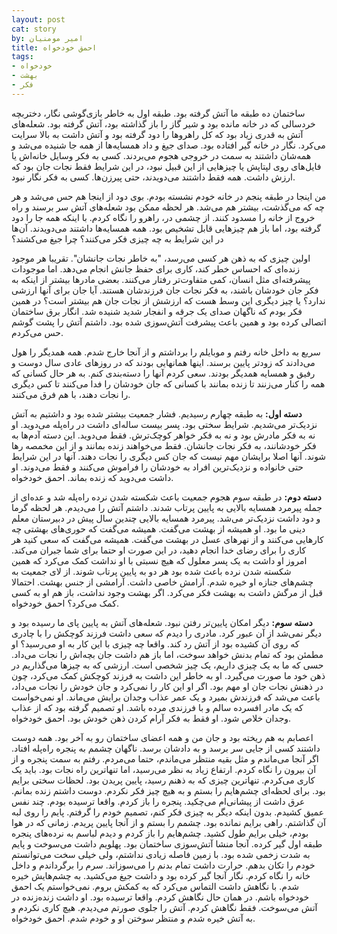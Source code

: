 ```yaml
---
layout: post
cat: story
by: امیر مومنیان
title: احمق خودخواه
tags:
- خودخواه
- بهشت
- فکر
---
```


ساختمان ده طبقه ما آتش گرفته بود. طبقه اول به خاطر بازی‌گوشی نگار، دختربچه خردسالی که در خانه مانده بود و شیر گاز را باز گذاشته بود، آتش گرفته بود. شعله‌های آتش به قدری زیاد بود که کل راهروها را دود گرفته بود و آتش داشت به بالا سرایت می‌کرد. نگار در خانه گیر افتاده بود. صدای جیغ و داد همسایه‌ها از همه جا شنیده می‌شد و همه‌شان داشتند به سمت در خروجی هجوم می‌بردند. کسی به فکر وسایل خانه‌اش یا فایل‌های روی لپتاپش یا چیزهایی از این قبیل نبود، در این شرایط فقط نجات جان بود که ارزش داشت. همه فقط داشتند می‌دویدند، حتی پیرزن‌ها. کسی به فکر نگار نبود.

من اینجا در طبقه پنجم در خانه خودم نشسته بودم. بوی دود از اینجا هم حس می‌شد و هر چه که می‌گذشت، بیشتر هم می‌شد. هر لحظه ممکن بود شعله‌های آتش سر برسند و راه خروج از خانه را مسدود کنند. از چشمی در، راهرو را نگاه کردم.
با اینکه همه جا را دود گرفته بود، اما باز هم چیزهایی قابل تشخیص بود. همه همسایه‌ها داشتند می‌دویدند. آن‌ها در این شرایط به چه چیزی فکر می‌کنند؟ چرا جیغ می‌کشند؟

اولین چیزی که به ذهن هر کسی می‌رسد، "به خاطر نجات جانشان". تقریبا هر موجود زنده‌ای که احساس خطر کند، کاری برای حفظ جانش انجام می‌دهد. اما موجودات پیشرفته‌ای مثل انسان، کمی متفاوت‌تر رفتار می‌کنند. بعضی مادرها بیشتر از اینکه به فکر جان خودشان باشند، به فکر نجات جان فرزندشان هستند. آیا جان برای آنها ارزشی ندارد؟ یا چیز دیگری این وسط هست که ارزشش از نجات جان هم بیشتر است؟ در همین فکر بودم که ناگهان صدای یک جرقه و انفجار شدید شنیده شد. انگار برق ساختمان اتصالی کرده بود و همین باعث پیشرفت آتش‌سوزی شده بود. داشتم آتش را پشت گوشم حس می‌کردم.

سریع به داخل خانه رفتم و موبایلم را برداشتم و از آنجا خارج شدم. همه همدیگر را هول می‌دادند که زودتر پایین برسند. اینها همانهایی بودند که در روزهای عادی سال دوست و رفیق و همسایه همدیگر بودند. سعی کردم آنها را دسته‌بندی کنم. به هر حال کسانی که همه را کنار می‌زنند تا زنده بمانند با کسانی که جان خودشان را فدا می‌کنند تا کس دیگری را نجات دهند، با هم فرق می‌کنند.

**دسته اول:**
به طبقه چهارم رسیدیم. فشار جمعیت بیشتر شده بود و داشتیم به آتش نزدیک‌تر می‌شدیم. شرایط سختی بود. پسر بیست ساله‌ای داشت در راه‌پله می‌دوید. او نه به فکر مادرش بود و نه به فکر خواهر کوچک‌ترش. فقط می‌دوید. این دسته آدم‌ها به فکر خودشانند، به فکر نجات جانشان. فقط می‌خواهند زنده بمانند و از این مخمصه رها شوند. آنها اصلا برایشان مهم نیست که جان کس دیگری را نجات دهند. آنها در این شرایط حتی خانواده و نزدیک‌ترین افراد به خودشان را فراموش می‌کنند و فقط می‌دوند. او داشت می‌دوید که زنده بماند. احمق خودخواه.

**دسته دوم:**
در طبقه سوم هجوم جمعیت باعث شکسته شدن نرده راه‌پله شد و عده‌ای از جمله پیرمرد همسایه بالایی به پایین پرتاب شدند. داشتم آتش را می‌دیدم. هر لحظه گرما و دود داشت نزدیک‌تر می‌شد. پیرمرد همسایه بالایی چندین سال پیش در دبیرستان معلم دینی ما بود. او همیشه از بهشت می‌گفت. همیشه می‌گفت که حوری‌های بهشتی چه کارهایی می‌کنند و از نهرهای عسل در بهشت می‌گفت. همیشه می‌گفت که سعی کنید هر کاری را برای رضای خدا انجام دهید، در این صورت او حتما برای شما جبران می‌کند. امروز او داشت به یک پسر معلول که هیچ نسبتی با او نداشت کمک می‌کرد که همین شکسته شدن نرده باعث شده بود هر دو به پایین پرتاب شوند. از لای جمعیت به چشم‌های جنازه او خیره شدم. آرامش خاصی داشت. آرامشی از جنس بهشت. احتمالا قبل از مرگش داشت به بهشت فکر می‌کرد. اگر بهشت وجود نداشت، باز هم او به کسی کمک می‌کرد؟ احمق خودخواه.

**دسته سوم:**
دیگر امکان پایین‌تر رفتن نبود. شعله‌های آتش به پایین پای ما رسیده بود و دیگر نمی‌شد از آن عبور کرد. مادری را دیدم که سعی داشت فرزند کوچکش را با چادری که روی آن کشیده بود از آتش رد کند. واقعا چه چیزی با این کار به او می‌رسید؟ او مطمئن بود که تمام بدنش خواهد سوخت، اما باز هم داشت جان بچه‌اش را نجات می‌داد. حسی که ما به یک چیزی داریم، یک چیز شخصی است. ارزشی که به چیزها می‌گذاریم در ذهن خود ما صورت می‌گیرد. او به خاطر این داشت به فرزند کوچکش کمک می‌کرد، چون در ذهنش نجات جان او مهم بود. اگر او این کار را نمی‌کرد و جان خودش را نجات می‌داد، باعث می‌شد که فرزندش بمیرد و یک عمر عذاب وجدان برایش می‌ماند. او نمی‌خواست که یک مادر افسرده سالم و با فرزندی مرده باشد. او تصمیم گرفته بود که از عذاب وجدان خلاص شود. او فقط به فکر آرام کردن ذهن خودش بود. احمق خودخواه.

اعصابم به هم ریخته بود و جان من و همه اعضای ساختمان رو به آخر بود. همه دوست داشتند کسی از جایی سر برسد و به دادشان برسد. ناگهان چشمم به پنجره راه‌پله افتاد. اگر آنجا می‌ماندم و مثل بقیه منتظر می‌ماندم، حتما می‌مردم. رفتم به سمت پنجره و از آن بیرون را نگاه کردم. ارتفاع زیاد به نظر می‌رسید، اما تنهاترین راه نجات بود. باید یک کاری می‌کردم. تنهاترین چیزی که به ذهنم رسید، پایین پریدن بود. لحظات سختی برایم بود. برای لحظه‌ای چشم‌هایم را بستم و به هیچ چیز فکر نکردم. دوست داشتم زنده بمانم. عرق داشت از پیشانی‌ام می‌چکید. پنجره را باز کردم. واقعا ترسیده بودم. چند نفس عمیق کشیدم. بدون اینکه دیگر به چیزی فکر کنم، تصمیم خودم را گرفتم. پایم را روی لبه آن گذاشتم. راهی برایم نمانده بود. چشمم را بستم و از آنجا پایین پریدم. زمانی که در هوا بودم، خیلی برایم طول کشید. چشم‌هایم را باز کردم و دیدم لباسم به نرده‌های پنجره طبقه اول گیر کرده. آنجا منشا آتش‌سوزی ساختمان بود. پهلویم داشت می‌سوخت و پایم به شدت زخمی شده بود. با زمین فاصله زیادی نداشتم، ولی خیلی سخت می‌توانستم خودم را تکان بدهم. حرارت داشت تمام بدنم را می‌سوزاند. سرم را برگرداندم و داخل خانه را نگاه کردم. نگار آنجا گیر کرده بود و داشت جیغ می‌کشید. به چشم‌هایش خیره شدم. با نگاهش داشت التماس می‌کرد که به کمکش بروم. نمی‌خواستم یک احمق خودخواه باشم. در همان حال نگاهش کردم. واقعا ترسیده بود. او داشت زنده‌زنده در آتش می‌سوخت. فقط نگاهش کردم. آتش را جلوی صورتم می‌دیدم. هیچ کاری نکردم و به آتش خیره شدم و منتظر سوختن او و خودم شدم. احمق خودخواه.